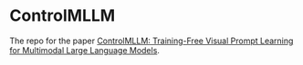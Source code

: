 # ControlMLLM
The repo for the paper [ControlMLLM: Training-Free Visual Prompt Learning for Multimodal Large Language Models](https://arxiv.org/abs/2407.21534).


